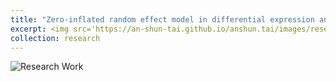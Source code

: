 ```yaml
---
title: "Zero-inflated random effect model in differential expression analysis of single-cell RNA-seq data"
excerpt: <img src='https://an-shun-tai.github.io/anshun.tai/images/research_work4.png'>
collection: research
---
```


![Research Work](https://an-shun-tai.github.io/anshun.tai/images/research_work4.png)

